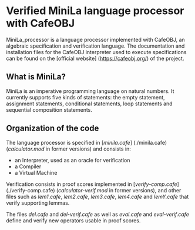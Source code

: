 # Verified MiniLa language processor with CafeOBJ

MiniLa_processor is a language processor implemented with CafeOBJ, an algebraic specification and verification language.
The documentation and installation files for the CafeOBJ interpreter used to execute specifications can be found on
the [official website] (https://cafeobj.org/) of the project.

## What is MiniLa?

MiniLa is an imperative programming language on natural numbers. It currently supports five kinds of statements:
the empty statement, assignment statements, conditional statements, loop statements and sequential composition statements.

## Organization of the code

The language processor is specified in [_minila.cafe_] (./minila.cafe) (_calculator.mod_ in former versions) and consists in:
-	an Interpreter, used as an oracle for verification
-	a Compiler
-	a Virtual Machine

Verification consists in proof scores implemented in [_verify-comp.cafe_] (./verify-comp.cafe) (_calculator-verif.mod_
in former versions), and other files such as _lem1.cafe_, _lem2.cafe_, _lem3.cafe_, _lem4.cafe_ and _lemY.cafe_ that verify
supporting lemmas.

The files _del.cafe_ and _del-verif.cafe_ as well as _eval.cafe_ and _eval-verif.cafe_ define and verify new operators
usable in proof scores.
